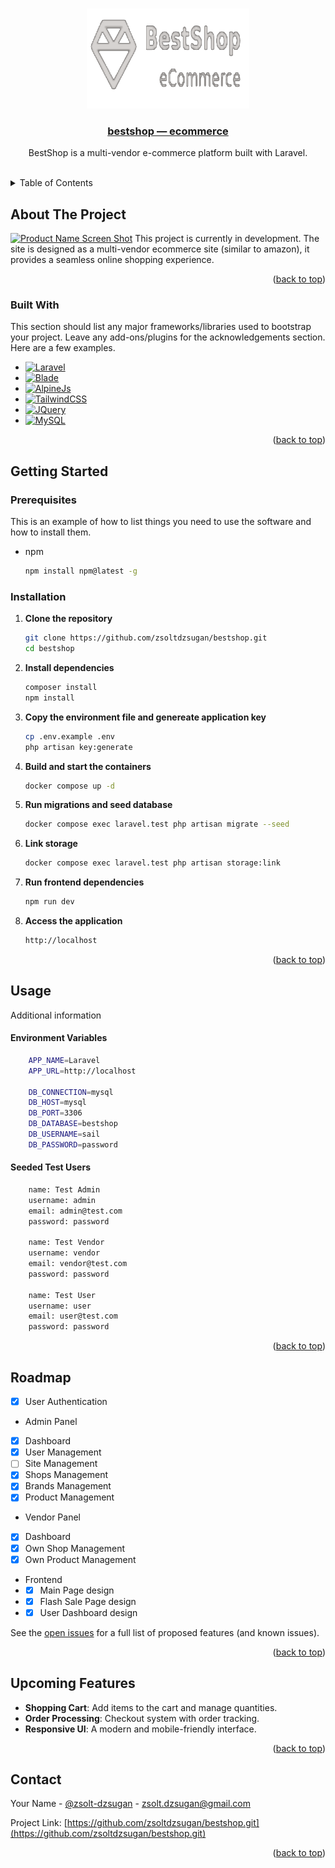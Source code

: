 <a id="readme-top"></a>


<!-- PROJECT SHIELDS -->
<!--
*** I'm using markdown "reference style" links for readability.
*** Reference links are enclosed in brackets [ ] instead of parentheses ( ).
*** See the bottom of this document for the declaration of the reference variables
*** for contributors-url, forks-url, etc. This is an optional, concise syntax you may use.
*** https://www.markdownguide.org/basic-syntax/#reference-style-links
-->
<!--
[![Contributors][contributors-shield]][contributors-url]
[![Forks][forks-shield]][forks-url]
[![Stargazers][stars-shield]][stars-url]
[![Issues][issues-shield]][issues-url]
[![Unlicense License][license-shield]][license-url]
[![LinkedIn][linkedin-shield]][linkedin-url]
-->
<!-- PROJECT LOGO -->
<br />
<div align="center">
    <a href="https://github.com/othneildrew/Best-README-Template">
    <img src="public/assets/bs.png" alt="Logo" width="260" height="160">
    <h3 align="center">bestshop — ecommerce</h3>
  </a>

  <p align="center">
    BestShop is a multi-vendor e-commerce platform built with Laravel.
    <br />
    <br />
    <!--<a href="https://bestshop-main-bhazak.laravel.cloud">View Current Demo Site</a>-->
    <!-- &middot; -->
    <!-- <a href="https://github.com/othneildrew/Best-README-Template/issues/new?labels=bug&template=bug-report---.md">Report Bug</a> -->
    <!-- &middot; -->
    <!-- <a href="https://github.com/othneildrew/Best-README-Template/issues/new?labels=enhancement&template=feature-request---.md">Request Feature</a> -->
  </p>
</div>



<!-- TABLE OF CONTENTS -->
<details>
  <summary>Table of Contents</summary>
  <ol>
    <li>
      <a href="#about-the-project">About The Project</a>
      <ul>
        <li><a href="#built-with">Built With</a></li>
      </ul>
    </li>
    <li>
      <a href="#getting-started">Getting Started</a>
      <ul>
        <li><a href="#prerequisites">Prerequisites</a></li>
        <li><a href="#installation">Installation</a></li>
      </ul>
    </li>
    <li><a href="#usage">Usage</a></li>
    <li><a href="#roadmap">Roadmap</a></li>
    <li><a href="#upcoming">Upcoming Features</a></li>
    <!-- <li><a href="#contributing">Contributing</a></li> -->
    <!-- <li><a href="#license">License</a></li> -->
    <li><a href="#contact">Contact</a></li>
    <!-- <li><a href="#acknowledgments">Acknowledgments</a></li> -->
  </ol>
</details>



<!-- ABOUT THE PROJECT -->
## About The Project

[![Product Name Screen Shot][product-screenshot]](https://example.com)
This project is currently in development.
The site is designed as a multi-vendor ecommerce site (similar to amazon), it provides a seamless online shopping experience.

<p align="right">(<a href="#readme-top">back to top</a>)</p>



### Built With

This section should list any major frameworks/libraries used to bootstrap your project. Leave any add-ons/plugins for the acknowledgements section. Here are a few examples.

* [![Laravel][Laravel.com]][Laravel-url]
* [![Blade][blade.com]][Laravel-url]
* [![AlpineJs][alpine.com]][alpine-url]
* [![TailwindCSS][tailwind.com]][tailwind-url]
* [![JQuery][JQuery.com]][JQuery-url]
* [![MySQL][mysql.com]][mysql-url]

<p align="right">(<a href="#readme-top">back to top</a>)</p>



<!-- GETTING STARTED -->
## Getting Started

### Prerequisites

This is an example of how to list things you need to use the software and how to install them.
* npm
  ```sh
  npm install npm@latest -g
  ```

### Installation

1. **Clone the repository**  
    ```sh
    git clone https://github.com/zsoltdzsugan/bestshop.git
    cd bestshop
    ```
2. **Install dependencies**  
    ```sh
    composer install
    npm install
    ```
3. **Copy the environment file and genereate application key**  
    ```sh
    cp .env.example .env
    php artisan key:generate
    ```
4. **Build and start the containers**  
    ```sh
    docker compose up -d
    ```
5. **Run migrations and seed database**  
    ```sh
    docker compose exec laravel.test php artisan migrate --seed
    ```
6. **Link storage**  
    ```sh
    docker compose exec laravel.test php artisan storage:link
    ```
7. **Run frontend dependencies**  
    ```sh
    npm run dev
    ```
8. **Access the application**  
    ```sh
    http://localhost
    ```

<p align="right">(<a href="#readme-top">back to top</a>)</p>



<!-- USAGE EXAMPLES -->
## Usage

Additional information

#### Environment Variables
```sh
    APP_NAME=Laravel
    APP_URL=http://localhost
    
    DB_CONNECTION=mysql
    DB_HOST=mysql
    DB_PORT=3306
    DB_DATABASE=bestshop
    DB_USERNAME=sail
    DB_PASSWORD=password
```
#### Seeded Test Users
```sh
    name: Test Admin
    username: admin
    email: admin@test.com
    password: password

    name: Test Vendor
    username: vendor
    email: vendor@test.com
    password: password

    name: Test User
    username: user
    email: user@test.com
    password: password
```

<p align="right">(<a href="#readme-top">back to top</a>)</p>



<!-- ROADMAP -->
## Roadmap

- [x] User Authentication
- Admin Panel
- [x] Dashboard
- [x] User Management
- [ ] Site Management
- [x] Shops Management
- [x] Brands Management
- [x] Product Management
- Vendor Panel
- [x] Dashboard
- [x] Own Shop Management
- [x] Own Product Management
- Frontend
- - [x] Main Page design
- - [x] Flash Sale Page design
- - [x] User Dashboard design

See the [open issues](https://github.com/zsoltdzsugan/bestshop/issues) for a full list of proposed features (and known issues).

<p align="right">(<a href="#readme-top">back to top</a>)</p>


## Upcoming Features

- **Shopping Cart**: Add items to the cart and manage quantities.
- **Order Processing**: Checkout system with order tracking.
- **Responsive UI**: A modern and mobile-friendly interface.

<p align="right">(<a href="#readme-top">back to top</a>)</p>



<!-- <!-1- LICENSE -1-> -->
<!-- ## License -->

<!-- Distributed under the Unlicense License. See `LICENSE.txt` for more information. -->

<!-- <p align="right">(<a href="#readme-top">back to top</a>)</p> -->



<!-- CONTACT -->
## Contact

Your Name - [@zsolt-dzsugan](https://www.linkedin.com/in/zsolt-dzsugan/) - zsolt.dzsugan@gmail.com

Project Link: [https://github.com/zsoltdzsugan/bestshop.git](https://github.com/zsoltdzsugan/bestshop.git)

<p align="right">(<a href="#readme-top">back to top</a>)</p>



<!-- <!-1- ACKNOWLEDGMENTS -1-> -->
<!-- ## Acknowledgments -->

<!-- Use this space to list resources you find helpful and would like to give credit to. I've included a few of my favorites to kick things off! -->

<!-- * [Choose an Open Source License](https://choosealicense.com) -->
<!-- * [GitHub Emoji Cheat Sheet](https://www.webpagefx.com/tools/emoji-cheat-sheet) -->
<!-- * [Malven's Flexbox Cheatsheet](https://flexbox.malven.co/) -->
<!-- * [Malven's Grid Cheatsheet](https://grid.malven.co/) -->
<!-- * [Img Shields](https://shields.io) -->
<!-- * [GitHub Pages](https://pages.github.com) -->
<!-- * [Font Awesome](https://fontawesome.com) -->
<!-- * [React Icons](https://react-icons.github.io/react-icons/search) -->

<!-- <p align="right">(<a href="#readme-top">back to top</a>)</p> -->



<!-- MARKDOWN LINKS & IMAGES -->
<!-- https://www.markdownguide.org/basic-syntax/#reference-style-links -->
[github-url]: https://github.com/zsoltdzsugan/bestshop
[contributors-shield]: https://img.shields.io/github/contributors/othneildrew/Best-README-Template.svg?style=for-the-badge
[contributors-url]: https://github.com/othneildrew/Best-README-Template/graphs/contributors
[forks-shield]: https://img.shields.io/github/forks/othneildrew/Best-README-Template.svg?style=for-the-badge
[forks-url]: https://github.com/othneildrew/Best-README-Template/network/members
[stars-shield]: https://img.shields.io/github/stars/othneildrew/Best-README-Template.svg?style=for-the-badge
[stars-url]: https://github.com/othneildrew/Best-README-Template/stargazers
[issues-shield]: https://img.shields.io/github/issues/othneildrew/Best-README-Template.svg?style=for-the-badge
[issues-url]: https://github.com/othneildrew/Best-README-Template/issues
[license-shield]: https://img.shields.io/github/license/othneildrew/Best-README-Template.svg?style=for-the-badge
[license-url]: https://github.com/othneildrew/Best-README-Template/blob/master/LICENSE.txt
[linkedin-shield]: https://img.shields.io/badge/-LinkedIn-black.svg?style=for-the-badge&logo=linkedin&colorB=555
[linkedin-url]: https://linkedin.com/in/othneildrew
[product-screenshot]: images/screenshot.png
[blade.com]: https://img.shields.io/badge/Blade-DD0031?style=for-the-badge&logo=blade&logoColor=white
[Laravel.com]: https://img.shields.io/badge/Laravel-FF2D20?style=for-the-badge&logo=laravel&logoColor=white
[Laravel-url]: https://laravel.com
[tailwind.com]: https://img.shields.io/badge/tailwindcss-%2338B2AC.svg?style=for-the-badge&logo=tailwind-css&logoColor=white
[tailwind-url]: https://tailwindcss.com/
[alpine.com]: https://img.shields.io/badge/alpinejs-white.svg?style=for-the-badge&logo=alpinedotjs&logoColor=%238BC0D0
[alpine-url]: https://alpinejs.dev/
[javascript.com]: https://img.shields.io/badge/javascript-%23323330.svg?style=for-the-badge&logo=javascript&logoColor=%23F7DF1E
[javascript-url]: https://alpinejs.dev/
[JQuery.com]: https://img.shields.io/badge/jQuery-0769AD?style=for-the-badge&logo=jquery&logoColor=white
[JQuery-url]: https://jquery.com 
[mysql.com]: https://img.shields.io/badge/MySQL-00758f?style=for-the-badge&logo=mysql&logoColor=white
[mysql-url]: https://www.mysql.com/
